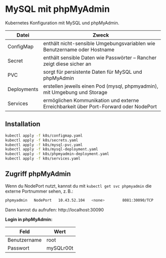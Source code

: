 # MySQL mit phpMyAdmin

Kubernetes Konfiguration mit MySQL und phpMyAdmin.

|Datei|Zweck|
|---|---|
|ConfigMap|enthält nicht-sensible Umgebungsvariablen wie Benutzername oder Hostname
|Secret|enthält sensible Daten wie Passwörter – Rancher zeigt diese sicher an
|PVC|sorgt für persistente Daten für MySQL und phpMyAdmin
|Deployments|erstellen jeweils einen Pod (mysql, phpmyadmin), mit Umgebung und Storage
|Services|ermöglichen Kommunikation und externe Erreichbarkeit über Port-Forward oder NodePort

## Installation

```bash
kubectl apply -f k8s/configmap.yaml
kubectl apply -f k8s/secrets.yaml
kubectl apply -f k8s/mysql-pvc.yaml
kubectl apply -f k8s/mysql-deployment.yaml
kubectl apply -f k8s/phpmyadmin-deployment.yaml
kubectl apply -f k8s/services.yaml
```

## Zugriff phpMyAdmin
Wenn du NodePort nutzt, kannst du mit `kubectl get svc phpmyadmin` die externe Portnummer sehen, z. B.:

```bash
phpmyadmin   NodePort   10.43.52.104   <none>        8081:30090/TCP
```

Dann kannst du aufrufen: http://localhost:30090

**Login in phpMyAdmin:**

|Feld|Wert
|---|---
|Benutzername|root
|Passwort|mySQLr00t
